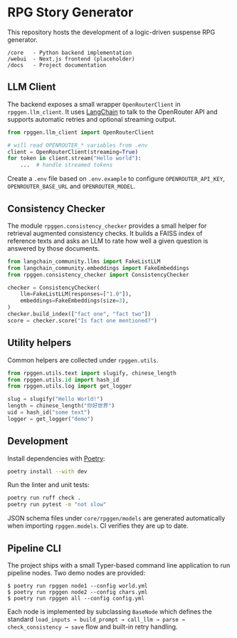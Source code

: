 # RPG Story Generator

This repository hosts the development of a logic-driven suspense RPG generator.

```
/core   - Python backend implementation
/webui  - Next.js frontend (placeholder)
/docs   - Project documentation
```

## LLM Client

The backend exposes a small wrapper `OpenRouterClient` in `rpggen.llm_client`. It
uses [LangChain](https://python.langchain.com/) to talk to the OpenRouter API and
supports automatic retries and optional streaming output.

```python
from rpggen.llm_client import OpenRouterClient

# will read OPENROUTER_* variables from .env
client = OpenRouterClient(streaming=True)
for token in client.stream("Hello world"):
    ...  # handle streamed tokens
```

Create a ``.env`` file based on ``.env.example`` to configure
``OPENROUTER_API_KEY``, ``OPENROUTER_BASE_URL`` and ``OPENROUTER_MODEL``.

## Consistency Checker

The module `rpggen.consistency_checker` provides a small helper for retrieval
augmented consistency checks. It builds a FAISS index of reference texts and
asks an LLM to rate how well a given question is answered by those documents.

```python
from langchain_community.llms import FakeListLLM
from langchain_community.embeddings import FakeEmbeddings
from rpggen.consistency_checker import ConsistencyChecker

checker = ConsistencyChecker(
    llm=FakeListLLM(responses=["1.0"]),
    embeddings=FakeEmbeddings(size=3),
)
checker.build_index(["fact one", "fact two"])
score = checker.score("Is fact one mentioned?")
```

## Utility helpers

Common helpers are collected under `rpggen.utils`.

```python
from rpggen.utils.text import slugify, chinese_length
from rpggen.utils.id import hash_id
from rpggen.utils.log import get_logger

slug = slugify("Hello World!")
length = chinese_length("你好世界")
uid = hash_id("some text")
logger = get_logger("demo")
```

## Development

Install dependencies with [Poetry](https://python-poetry.org/):

```bash
poetry install --with dev
```

Run the linter and unit tests:

```bash
poetry run ruff check .
poetry run pytest -m "not slow"
```

JSON schema files under `core/rpggen/models` are generated automatically when
importing `rpggen.models`. CI verifies they are up to date.

## Pipeline CLI

The project ships with a small Typer-based command line application to run
pipeline nodes. Two demo nodes are provided:

```
$ poetry run rpggen node1 --config world.yml
$ poetry run rpggen node2 --config chars.yml
$ poetry run rpggen all --config config.yml
```

Each node is implemented by subclassing `BaseNode` which defines the standard
`load_inputs → build_prompt → call_llm → parse → check_consistency → save` flow
and built-in retry handling.

